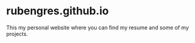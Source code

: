 # rubengres.github.io

This my personal website where you can find my resume and some of my projects.